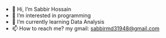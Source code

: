 - 👋 Hi, I’m Sabbir Hossain
- 👀 I’m interested in programming
- 🌱 I’m currently learning Data Analysis
- 📫 How to reach me? my gmail: sabbirmd31948@gmail.com

<!---
Sabbir1039/Sabbir1039 is a ✨ special ✨ repository because its `README.md` (this file) appears on your GitHub profile.
You can click the Preview link to take a look at your changes.
--->
